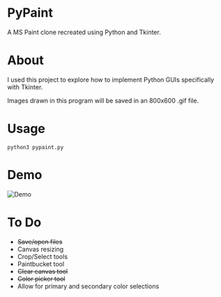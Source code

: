 # PyPaint
A MS Paint clone recreated using Python and Tkinter. 

# About
I used this project to explore how to implement Python GUIs specifically with Tkinter. 

Images drawn in this program will be saved in an 800x600 .gif file.

# Usage
```
python3 pypaint.py
```

# Demo
![Demo](https://github.com/segao/PyPaint/blob/master/PyPaint_Demo.gif)

# To Do
- ~~Save/open files~~ 
- Canvas resizing
- Crop/Select tools
- Paintbucket tool
- ~~Clear canvas tool~~
- ~~Color picker tool~~
- Allow for primary and secondary color selections
